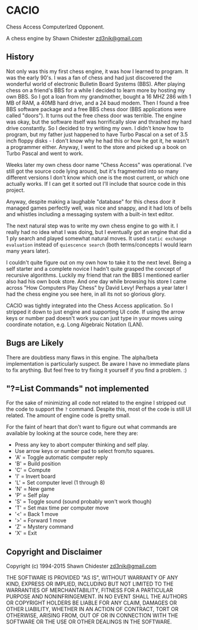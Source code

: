 CACIO
=====

Chess Access ComputerIzed Opponent.

A chess engine by Shawn Chidester <zd3nik@gmail.com>

History
-------

Not only was this my first chess engine, it was how I learned to program.  It was the early 90's.  I was a fan of chess and had just discovered the wonderful world of electronic Bulletin Board Systems (BBS).  After playing chess on a friend's BBS for a while I decided to learn more by hosting my own BBS.  So I got a loan from my grandmother, bought a 16 MHZ 286 with 1 MB of RAM, a 40MB hard drive, and a 24 baud modem.  Then I found a free BBS software package and a free BBS chess door (BBS applications were called "doors").  It turns out the free chess door was terrible.  The engine was okay, but the software itself was horrifically slow and thrashed my hard drive constantly.  So I decided to try writing my own.  I didn't know how to program, but my father just happened to have Turbo Pascal on a set of 3.5 inch floppy disks - I don't know why he had this or how he got it, he wasn't a programmer either.  Anyway, I went to the store and picked up a book on Turbo Pascal and went to work.

Weeks later my own chess door name "Chess Access" was operational.  I've still got the source code lying around, but it's fragmented into so many different versions I don't know which one is the most current, or which one actually works.  If I can get it sorted out I'll include that source code in this project.

Anyway, despite making a laughable "database" for this chess door it managed games perfectly well, was nice and snappy, and it had lots of bells and whistles including a messaging system with a built-in text editor.

The next natural step was to write my own chess engine to go with it.  I really had no idea what I was doing, but I eventually got an engine that did a 1 ply search and played somewhat natural moves.  It used `static exchange evaluation` instead of `quiescence search` (both terms/concepts I would learn many years later).

I couldn't quite figure out on my own how to take it to the next level.  Being a self starter and a complete novice I hadn't quite grasped the concept of recursive algorithms.  Luckily my friend that ran the BBS I mentioned earlier also had his own book store.  And one day while browsing his store I came across "How Computers Play Chess" by David Levy!  Perhaps a year later I had the chess engine you see here, in all its not so glorious glory.

CACIO was tightly integrated into the Chess Access application.  So I stripped it down to just engine and supporting UI code.  If using the arrow keys or number pad doesn't work you can just type in your moves using coordinate notation, e.g. Long Algebraic Notation (LAN).

Bugs are Likely
---------------

There are doubtless many flaws in this engine.  The alpha/beta implementation is particularly suspect.  Be aware I have no immediate plans to fix anything.  But feel free to try fixing it yourself if you find a problem.  :)

"?=List Commands" not implemented
---------------------------------

For the sake of minimizing all code not related to the engine I stripped out the code to support the `?` command.  Despite this, most of the code is still UI related.  The amount of engine code is pretty small.

For the faint of heart that don't want to figure out what commands are available by looking at the source code, here they are:

* Press any key to abort computer thinking and self play.  
* Use arrow keys or number pad to select from/to squares.  
* 'A' = Toggle automatic computer reply  
* 'B' = Build position  
* 'C' = Compute  
* 'I' = Invert board  
* 'L' = Set computer level (1 through 8)  
* 'N' = New game  
* 'P' = Self play  
* 'S' = Toggle sound (sound probably won't work though)  
* 'T' = Set max time per computer move  
* '<' = Back 1 move  
* '>' = Forward 1 move  
* 'Z' = Mystery command
* 'X' = Exit  

Copyright and Disclaimer
------------------------

Copyright (c) 1994-2015 Shawn Chidester <zd3nik@gmail.com>

THE SOFTWARE IS PROVIDED "AS IS", WITHOUT WARRANTY OF ANY KIND, EXPRESS OR
IMPLIED, INCLUDING BUT NOT LIMITED TO THE WARRANTIES OF MERCHANTABILITY,
FITNESS FOR A PARTICULAR PURPOSE AND NONINFRINGEMENT. IN NO EVENT SHALL THE
AUTHORS OR COPYRIGHT HOLDERS BE LIABLE FOR ANY CLAIM, DAMAGES OR OTHER
LIABILITY, WHETHER IN AN ACTION OF CONTRACT, TORT OR OTHERWISE, ARISING FROM,
OUT OF OR IN CONNECTION WITH THE SOFTWARE OR THE USE OR OTHER DEALINGS IN
THE SOFTWARE.

